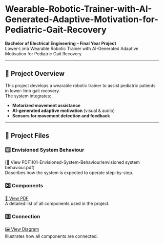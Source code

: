 # Wearable-Robotic-Trainer-with-AI-Generated-Adaptive-Motivation-for-Pediatric-Gait-Recovery
**Bachelor of Electrical Engineering – Final Year Project**  
Lower-Limb Wearable Robotic Trainer with AI-Generated Adaptive Motivation for Pediatric Gait Recovery.

---

## 📌 Project Overview
This project develops a wearable robotic trainer to assist pediatric patients in lower-limb gait recovery.  
The system integrates:
- **Motorized movement assistance**
- **AI-generated adaptive motivation** (visual & audio)
- **Sensors for movement detection and feedback**

---

## 📂 Project Files

### 1️⃣ Envisioned System Behaviour
[📄 View PDF](01-Envisioned-System-Behaviour/envisioned system behaviour.pdf)  
Describes how the system is expected to operate step-by-step.

### 2️⃣ Components
[📄 View PDF](02-Components/Components.pdf)  
A detailed list of all components used in the project.

### 3️⃣ Connection
[🖼 View Diagram](03-Connection/connection.pdf)  
Illustrates how all components are connected.
